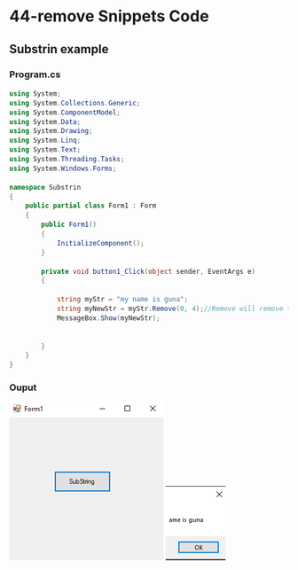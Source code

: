# 44-remove Snippets Code

## Substrin example

### Program.cs

```c#
using System;
using System.Collections.Generic;
using System.ComponentModel;
using System.Data;
using System.Drawing;
using System.Linq;
using System.Text;
using System.Threading.Tasks;
using System.Windows.Forms;

namespace Substrin
{
    public partial class Form1 : Form
    {
        public Form1()
        {
            InitializeComponent();
        }

        private void button1_Click(object sender, EventArgs e)
        {

            string myStr = "my name is guna";
            string myNewStr = myStr.Remove(0, 4);//Remove will remove the text.
            MessageBox.Show(myNewStr);


        }
    }
}


```

### Ouput

![Substrin](media/1.png)
![Substrin](media/2.png)









